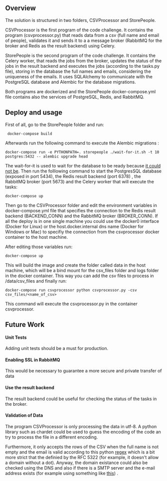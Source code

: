 ## Overview

The solution is structured in two folders, CSVProcessor and StorePeople.

CSVProcessor is the first program of the code challenge. It contains the program (csvprocessor.py) that reads data from a csv (full name and email of people), validates it and sends it to a  a message broker (RabbitMQ for the broker and Redis as the result backend) using Celery.

StorePeople is the second program of the code challenge. It contains the Celery worker, that reads the jobs from the broker, updates the status of the jobs in the result backend and executes the jobs (according to the tasks.py file), storing in the database the full names and emails, considering the uniqueness of the emails. It uses SQLAlchemy to communicate with the PostgreSQL database and Alembic for the database migrations.

Both programs are dockerized and the StorePeople docker-compose.yml file contains also the services of PostgreSQL, Redis, and RabbitMQ.



## Deploy and usage

First of all, go to the StorePeople folder and run:
```
 docker-compose build
```
Afterwards run the following command to execute the Alembic migrations :
 ```
docker-compose run -e PYTHONPATH=. storepeople ./wait-for-it.sh -t 10 postgres:5432 -- alembic upgrade head
```
The wait-for-it is used to wait for the database to be ready because [it could not be](https://docs.docker.com/compose/startup-order/). 
Then run the folllowing command to start the PostgresSQL database (exposed in port 5434), the Redis result backend (port 6378) , the RabbitMQ broker (port 5673) and the Celery worker that will execute the tasks: 
```
docker-compose up 
 ```

Then go to the CSVProcessor folder and edit the environment variables in docker-compose.yml file that specifies the connection to the Redis result backend (BACKEND_CONN) and the RabbitMQ broker (BROKER_CONN). If all the deploy is in one single machine you could use the docker0 interface (Docker for Linux) or the host.docker.internal dns name (Docker for Windows or Mac) to specifiy the connection from the csvprocessor docker container to the host machine.

After editing those variables run:
```
docker-compose up 
 ```
 This will build the image and create the folder called data in the host machine, which will be a bind mount for the csv_files folder and logs folder in the docker container. This way you can add the csv files to process in /data/csv_files and finally run:
 ```
docker-compose run csvprocessor python csvprocessor.py -csv csv_files/<name_of_csv>
 ```
 This command will execute the csvprocessor.py in the container csvprocessor.
 
## Future Work
#### Unit Tests
Adding unit tests should be a must for production.
#### Enabling SSL in RabbitMQ
This would be necessary to guarantee a more secure and private transfer of data
#### Use the result backend
The result backend could be useful for checking the status of the tasks in the broker.
#### Validation of Data
The program CSVProcessor is only processing the data in utf-8. A python library such as chardet could be used to guess the encoding of the code an try to process the file in a different encoding.

Furthermore, it only accepts the rows of the CSV  when the full name is not empty and the email is valid according to this python [regex](https://emailregex.com/) which is a bit more strict that the definied by the RFC 5322 (for example, it doesn't allow a domain without a dot). Anyway, the domain existance  could also be checked using the DNS  and also if there is a SMTP server and the e-mail address exists (for example using something like [this](https://github.com/syrusakbary/validate_email)) .
